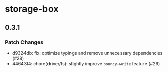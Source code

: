 # storage-box

## 0.3.1

### Patch Changes

- d9324db: fix: optimize typings and remove unnecessary dependencies (#28)
- 44643f4: chore(driver/fs): slightly improve `bouncy-write` feature (#26)
